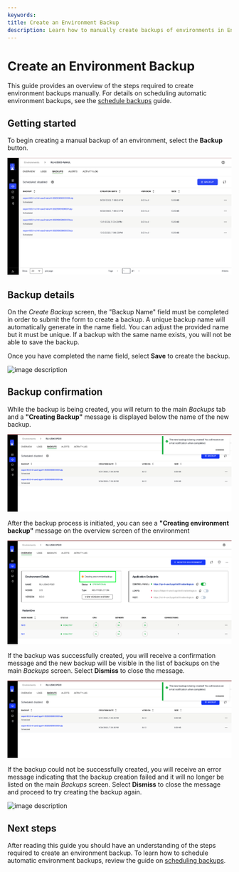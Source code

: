 ```yaml
---
keywords:
title: Create an Environment Backup
description: Learn how to manually create backups of environments in Environment Operations Center.
---
```

# Create an Environment Backup

This guide provides an overview of the steps required to create environment backups manually. For details on scheduling automatic environment backups, see the [schedule backups](schedule-backup.md) guide.

## Getting started

To begin creating a manual backup of an environment, select the **Backup** button.

![image description](images/backups-schedule-button-new.png)

## Backup details

On the *Create Backup* screen, the "Backup Name" field must be completed in order to submit the form to create a backup. A unique backup name will automatically generate in the name field. You can adjust the provided name but it must be unique. If a backup with the same name exists, you will not be able to save the backup.

Once you have completed the name field, select **Save** to create the backup.

![image description](images/backup-name.png)

## Backup confirmation

While the backup is being created, you will return to the main *Backups* tab and a **"Creating Backup"** message is displayed below the name of the new backup.

![image description](images/backup-success.png)

After the backup process is initiated, you can see a **"Creating environment backup"** message on the overview screen of the environment

![image description](images/backup-success-message.png)

If the backup was successfully created, you will receive a confirmation message and the new backup will be visible in the list of backups on the main *Backups* screen. Select **Dismiss** to close the message.

![image description](images/backup-success.png)

If the backup could not be successfully created, you will receive an error message indicating that the backup creation failed and it will no longer be listed on the main *Backups* screen. Select **Dismiss** to close the message and proceed to try creating the backup again.

![image description](images/backup-failure.png)

## Next steps

After reading this guide you should have an understanding of the steps required to create an environment backup. To learn how to schedule automatic environment backups, review the guide on [scheduling backups](schedule-backup.md).

